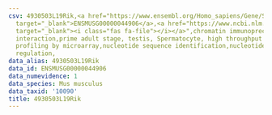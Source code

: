```yaml
---
csv: 4930503L19Rik,<a href="https://www.ensembl.org/Homo_sapiens/Gene/Summary?db=core;g=ENSMUSG00000044906"
  target="_blank">ENSMUSG00000044906</a>,<a href="https://www.ncbi.nlm.nih.gov/pubmed/23834426"
  target="_blank"><i class="fas fa-file"></i></a>",chromatin immunoprecipitation assay,direct
  interaction,prime adult stage, testis, Spermatocyte, high throughput transcription
  profiling by microarray,nucleotide sequence identification,nucleotide sequence identification,transcriptional
  regulation,
data_alias: 4930503L19Rik
data_id: ENSMUSG00000044906
data_numevidence: 1
data_species: Mus musculus
data_taxid: '10090'
title: 4930503L19Rik
---
```


